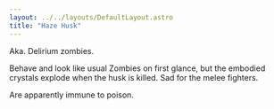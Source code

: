 ```yaml
---
layout: ../../layouts/DefaultLayout.astro
title: "Haze Husk"
---
```


Aka. Delirium zombies.

Behave and look like usual Zombies on first glance, but the embodied crystals explode when the husk is killed. Sad for the melee fighters.

Are apparently immune to poison.
